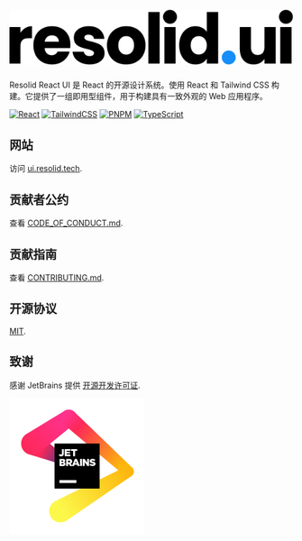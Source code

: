 # ![Resolid](.github/assets/resolid-ui.svg)

Resolid React UI 是 React 的开源设计系统。使用 React 和 Tailwind CSS 构建。它提供了一组即用型组件，用于构建具有一致外观的 Web 应用程序。

[![React](https://img.shields.io/badge/React-20232A?style=flat&logo=react&logoColor=61DAFB)](https://react.dev)
[![TailwindCSS](https://img.shields.io/badge/Tailwind_CSS-38B2AC?style=flat&logo=tailwind-css&logoColor=white)](https://tailwindcss.com)
[![PNPM](https://img.shields.io/badge/PNPM-F28D1A?style=flat&logo=pnpm&logoColor=white)](https://pnpm.io)
[![TypeScript](https://img.shields.io/badge/TypeScript-007ACC?style=flat&logo=typescript&logoColor=white)](https://www.typescriptlang.org)

## 网站

访问 [ui.resolid.tech](https://ui.resolid.tech).

## 贡献者公约

查看 [CODE_OF_CONDUCT.md](./CODE_OF_CONDUCT.md).

## 贡献指南

查看 [CONTRIBUTING.md](./CONTRIBUTING.md).

## 开源协议

[MIT](./LICENSE).

## 致谢

感谢 JetBrains 提供 [开源开发许可证](https://jb.gg/OpenSourceSupport).

![JetBrain](.github/assets/jetbrain.svg)
